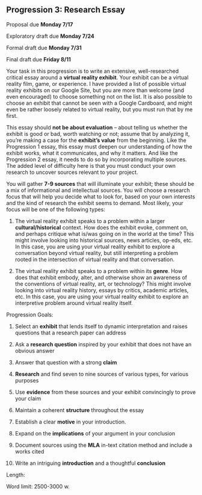 ## Progression 3: Research Essay

Proposal due **Monday 7/17**

Exploratory draft due **Monday 7/24**

Formal draft due **Monday 7/31**

Final draft due **Friday 8/11**

Your task in this progression is to write an extensive, well-researched critical essay around a **virtual reality exhibit**. Your exhibit can be a virtual reality film, game, or experience. I have provided a list of possible virtual reality exhibits on our Google Site, but you are more than welcome (and even encouraged) to choose something not on the list. It is also possible to choose an exhibit that cannot be seen with a Google Cardboard, and might even be rather loosely related to virtual reality, but you must run that by me first.

This essay should **not be about evaluation** – about telling us whether the exhibit is good or bad, worth watching or not; assume that by analyzing it, you’re making a case for the **exhibit’s value** from the beginning. Like the Progression 1 essay, this essay must deepen our understanding of how the exhibit works, what it communicates, and why it matters. And like the Progression 2 essay, it needs to do so by incorporating multiple sources. The added level of difficulty here is that you must conduct your own research to uncover sources relevant to your project.

You will gather **7-9 sources** that will illuminate your exhibit; these should be a mix of informational and intellectual sources. You will choose a research focus that will help you decide what to look for, based on your own interests and the kind of research the exhibit seems to demand. Most likely, your focus will be one of the following types:

1. The virtual reality exhibit speaks to a problem within a larger **cultural/historical** context. How does the exhibit evoke, comment on, and perhaps critique what is/was going on in the world at the time? This might involve looking into historical sources, news articles, op-eds, etc. In this case, you are using your virtual reality exhibit to explore a conversation beyond virtual reality, but still interpreting a problem rooted in the intersection of virtual reality and that conversation.

2. The virtual reality exhibit speaks to a problem within its **genre**. How does that exhibit embody, alter, and otherwise show an awareness of the conventions of virtual reality, art, or technology? This might involve looking into virtual reality history, essays by critics, academic articles, etc. In this case, you are using your virtual reality exhibit to explore an interpretive problem around virtual reality itself.

Progression Goals:

1. Select an **exhibit** that lends itself to dynamic interpretation and raises questions that a research paper can address

1. Ask a **research question** inspired by your exhibit that does not have an obvious answer

3. Answer that question with a strong **claim**  

4. **Research** and find seven to nine sources of various types, for various purposes  

5. Use **evidence** from these sources and your exhibit convincingly to prove your claim

5. Maintain a coherent **structure** throughout the essay

4. Establish a clear **motive** in your introduction.

5. Expand on the **implications** of your argument in your conclusion

5. Document sources using the **MLA** in-text citation method and include a works cited

10. Write an intriguing **introduction** and a thoughtful **conclusion**

Length:

Word limit: 2500-3000 w.
